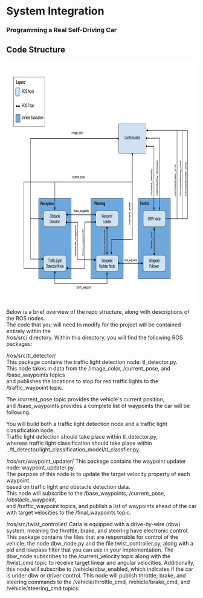 # System Integration
### Programming a Real Self-Driving Car



## Code Structure

  <img src="https://github.com/na6an/sdcnd-t3/blob/master/P3_System_Integration/img/final-project-ros-graph-v2.png" alt="alt text" width="920" height="640">  

Below is a brief overview of the repo structure, along with descriptions of the ROS nodes.  
The code that you will need to modify for the project will be contained entirely within the  
/ros/src/ directory. Within this directory, you will find the following ROS packages:

/ros/src/tl_detector/  
This package contains the traffic light detection node: tl_detector.py.  
This node takes in data from the /image_color, /current_pose, and /base_waypoints topics  
and publishes the locations to stop for red traffic lights to the /traffic_waypoint topic.

The /current_pose topic provides the vehicle's current position,  
and /base_waypoints provides a complete list of waypoints the car will be following.

You will build both a traffic light detection node and a traffic light classification node.  
Traffic light detection should take place within tl_detector.py,  
whereas traffic light classification should take place within ../tl_detector/light_classification_model/tl_classfier.py.


/ros/src/waypoint_updater/
This package contains the waypoint updater node: waypoint_updater.py.  
The purpose of this node is to update the target velocity property of each waypoint  
based on traffic light and obstacle detection data.  
This node will subscribe to the /base_waypoints, /current_pose, /obstacle_waypoint,  
and /traffic_waypoint topics, and publish a list of waypoints ahead of the car  
with target velocities to the /final_waypoints topic.


/ros/src/twist_controller/
Carla is equipped with a drive-by-wire (dbw) system, meaning the throttle, brake, and steering have electronic control.  
This package contains the files that are responsible for control of the vehicle: the node dbw_node.py and the file twist_controller.py, along with a pid and lowpass filter that you can use in your implementation. The dbw_node subscribes to the /current_velocity topic along with the /twist_cmd topic to receive target linear and angular velocities. Additionally, this node will subscribe to /vehicle/dbw_enabled, which indicates if the car is under dbw or driver control. This node will publish throttle, brake, and steering commands to the /vehicle/throttle_cmd, /vehicle/brake_cmd, and /vehicle/steering_cmd topics.
